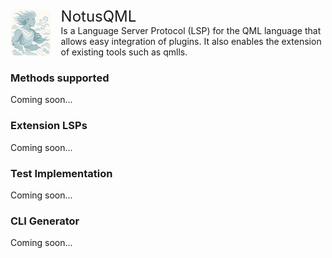 
<div style="display: flex; align-items: center; gap: 16px; margin-top: 16px">
<img src="documentation/icon.png" alt="Description" style="max-width: 75px; max-height: 75px; border-radius: 8px;">
  <div>
    <label style="font-size: 24px">NotusQML</label><br>
Is a Language Server Protocol (LSP) for the QML language that allows easy integration of plugins. It also enables the extension of existing tools such as qmlls.
  </div>
</div>

### Methods supported

Coming soon...

### Extension LSPs

Coming soon...

### Test Implementation

Coming soon...

### CLI Generator

Coming soon...